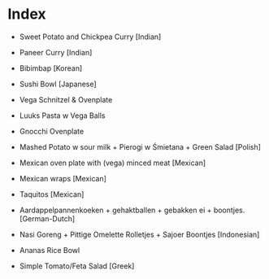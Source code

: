 # Index

- Sweet Potato and Chickpea Curry [Indian]
- Paneer Curry [Indian]
- Bibimbap [Korean]
- Sushi Bowl [Japanese]
- Vega Schnitzel & Ovenplate
- Luuks Pasta w Vega Balls
- Gnocchi Ovenplate

- Mashed Potato w sour milk + Pierogi w Śmietana + Green Salad [Polish]
- Mexican oven plate with (vega) minced meat [Mexican]
- Mexican wraps [Mexican]
- Taquitos [Mexican]
- Aardappelpannenkoeken + gehaktballen + gebakken ei + boontjes. [German-Dutch]
- Nasi Goreng + Pittige Omelette Rolletjes + Sajoer Boontjes [Indonesian]
- Ananas Rice Bowl
- Simple Tomato/Feta Salad [Greek]
